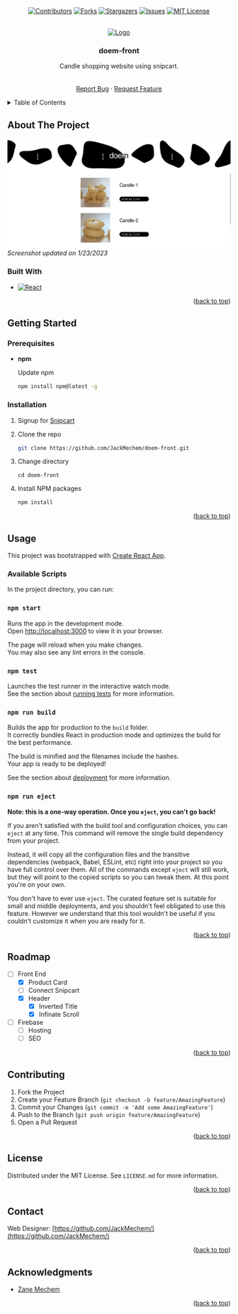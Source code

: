 <!-- Improved compatibility of back to top link: See: https://github.com/othneildrew/Best-README-Template/pull/73 -->
<a name="readme-top"></a>
<!--
*** Thanks for checking out the Best-README-Template. If you have a suggestion
*** that would make this better, please fork the repo and create a pull request
*** or simply open an issue with the tag "enhancement".
*** Don't forget to give the project a star!
*** Thanks again! Now go create something AMAZING! :D
-->



<!-- PROJECT SHIELDS -->
<!--
*** I'm using markdown "reference style" links for readability.
*** Reference links are enclosed in brackets [ ] instead of parentheses ( ).
*** See the bottom of this document for the declaration of the reference variables
*** for contributors-url, forks-url, etc. This is an optional, concise syntax you may use.
*** https://www.markdownguide.org/basic-syntax/#reference-style-links
-->
<div align="center">

[![Contributors][contributors-shield]][contributors-url]
[![Forks][forks-shield]][forks-url]
[![Stargazers][stars-shield]][stars-url]
[![Issues][issues-shield]][issues-url]
[![MIT License][license-shield]][license-url]

</div>


<!-- PROJECT LOGO -->
<br />
<div align="center">
  <a href="https://github.com/JackMechem/doem-front">
    <img src="images/logo.jpg" alt="Logo" width="200" height="200">
  </a>

<h3 align="center">doem-front</h3>

  <p align="center">
    Candle shopping website using snipcart.
    <br />
    <br />
    <br />
    <a href="https://github.com/JackMechem/doem-front/issues">Report Bug</a>
    ·
    <a href="https://github.com/JackMechem/doem-front/issues">Request Feature</a>
  </p>
</div>



<!-- TABLE OF CONTENTS -->
<details>
  <summary>Table of Contents</summary>
  <ol>
    <li>
      <a href="#about-the-project">About The Project</a>
      <ul>
        <li><a href="#built-with">Built With</a></li>
      </ul>
    </li>
    <li>
      <a href="#getting-started">Getting Started</a>
      <ul>
        <li><a href="#prerequisites">Prerequisites</a></li>
        <li><a href="#installation">Installation</a></li>
      </ul>
    </li>
    <li><a href="#usage">Usage</a></li>
    <li><a href="#roadmap">Roadmap</a></li>
    <li><a href="#contributing">Contributing</a></li>
    <li><a href="#license">License</a></li>
    <li><a href="#contact">Contact</a></li>
    <li><a href="#acknowledgments">Acknowledgments</a></li>
  </ol>
</details>



<!-- ABOUT THE PROJECT -->
## About The Project

[![Product Name Screen Shot][product-screenshot]](https://doem-products.web.app)
*Screenshot updated on 1/23/2023*


### Built With

* [![React][React.js]][React-url]

<p align="right">(<a href="#readme-top">back to top</a>)</p>



<!-- GETTING STARTED -->
## Getting Started

### Prerequisites

- **npm**

  Update npm
  ```sh
  npm install npm@latest -g
  ```

### Installation

1. Signup for [Snipcart](https://snipcart.com/)

2. Clone the repo
   ```sh
   git clone https://github.com/JackMechem/doem-front.git
   ```
3. Change directory
   ```
   cd doem-front
   ```
4. Install NPM packages
   ```sh
   npm install
   ```

<p align="right">(<a href="#readme-top">back to top</a>)</p>



<!-- USAGE EXAMPLES -->
## Usage

This project was bootstrapped with [Create React App](https://github.com/facebook/create-react-app).

### Available Scripts

In the project directory, you can run:

### `npm start`

Runs the app in the development mode.\
Open [http://localhost:3000](http://localhost:3000) to view it in your browser.

The page will reload when you make changes.\
You may also see any lint errors in the console.

### `npm test`

Launches the test runner in the interactive watch mode.\
See the section about [running tests](https://facebook.github.io/create-react-app/docs/running-tests) for more information.

### `npm run build`

Builds the app for production to the `build` folder.\
It correctly bundles React in production mode and optimizes the build for the best performance.

The build is minified and the filenames include the hashes.\
Your app is ready to be deployed!

See the section about [deployment](https://facebook.github.io/create-react-app/docs/deployment) for more information.

### `npm run eject`

**Note: this is a one-way operation. Once you `eject`, you can't go back!**

If you aren't satisfied with the build tool and configuration choices, you can `eject` at any time. This command will remove the single build dependency from your project.

Instead, it will copy all the configuration files and the transitive dependencies (webpack, Babel, ESLint, etc) right into your project so you have full control over them. All of the commands except `eject` will still work, but they will point to the copied scripts so you can tweak them. At this point you're on your own.

You don't have to ever use `eject`. The curated feature set is suitable for small and middle deployments, and you shouldn't feel obligated to use this feature. However we understand that this tool wouldn't be useful if you couldn't customize it when you are ready for it.


<p align="right">(<a href="#readme-top">back to top</a>)</p>



<!-- ROADMAP -->
## Roadmap

- [ ] Front End
  - [x] Product Card
  - [ ] Connect Snipcart
  - [x] Header
    - [x] Inverted Title
    - [x] Infinate Scroll
- [ ] Firebase
  - [ ] Hosting
  - [ ] SEO

<p align="right">(<a href="#readme-top">back to top</a>)</p>



<!-- CONTRIBUTING -->
## Contributing

1. Fork the Project
2. Create your Feature Branch (`git checkout -b feature/AmazingFeature`)
3. Commit your Changes (`git commit -m 'Add some AmazingFeature'`)
4. Push to the Branch (`git push origin feature/AmazingFeature`)
5. Open a Pull Request

<p align="right">(<a href="#readme-top">back to top</a>)</p>



<!-- LICENSE -->
## License

Distributed under the MIT License. See `LICENSE.md` for more information.

<p align="right">(<a href="#readme-top">back to top</a>)</p>



<!-- CONTACT -->
## Contact

Web Designer: [https://github.com/JackMechem/](https://github.com/JackMechem/)

<p align="right">(<a href="#readme-top">back to top</a>)</p>



<!-- ACKNOWLEDGMENTS -->
## Acknowledgments

* [Zane Mechem](https://zanemechem.com)
<!--
* []()
* []() 
 -->

<p align="right">(<a href="#readme-top">back to top</a>)</p>



<!-- MARKDOWN LINKS & IMAGES -->
<!-- https://www.markdownguide.org/basic-syntax/#reference-style-links -->
[contributors-shield]: https://img.shields.io/github/contributors/JackMechem/doem-front.svg?style=for-the-badge
[contributors-url]: https://github.com/JackMechem/doem-front/graphs/contributors
[forks-shield]: https://img.shields.io/github/forks/JackMechem/doem-front.svg?style=for-the-badge
[forks-url]: https://github.com/JackMechem/doem-front/network/members
[stars-shield]: https://img.shields.io/github/stars/JackMechem/doem-front.svg?style=for-the-badge
[stars-url]: https://github.com/JackMechem/doem-front/stargazers
[issues-shield]: https://img.shields.io/github/issues/JackMechem/doem-front.svg?style=for-the-badge
[issues-url]: https://github.com/JackMechem/doem-front/issues
[license-shield]: https://img.shields.io/github/license/JackMechem/doem-front.svg?style=for-the-badge
[license-url]: https://github.com/JackMechem/doem-front/blob/main/LICENSE.md
[product-screenshot]: images/demo.gif
[React.js]: https://img.shields.io/badge/React-20232A?style=for-the-badge&logo=react&logoColor=61DAFB
[React-url]: https://reactjs.org/
